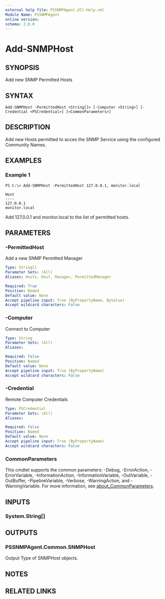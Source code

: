 ```yaml
---
external help file: PSSNMPAgent.dll-Help.xml
Module Name: PSSNMPAgent
online version:
schema: 2.0.0
---
```


# Add-SNMPHost

## SYNOPSIS
Add new SNMP Permitted Hosts

## SYNTAX

```
Add-SNMPHost -PermittedHost <String[]> [-Computer <String>] [-Credential <PSCredential>] [<CommonParameters>]
```

## DESCRIPTION
Add new Hosts permitted to acces the SNMP Service using the configured Community Names.

## EXAMPLES

### Example 1
```
PS C:\> Add-SNMPHost -PermittedHost 127.0.0.1, monitor.local

Host
----
127.0.0.1
monitor.local
```

Add 127.0.0.1 and monitor.local to the list of permitted hosts.

## PARAMETERS

### -PermittedHost
Add a new SNMP Permitted Manager

```yaml
Type: String[]
Parameter Sets: (All)
Aliases: Hosts, Host, Manager, PermittedManager

Required: True
Position: Named
Default value: None
Accept pipeline input: True (ByPropertyName, ByValue)
Accept wildcard characters: False
```

### -Computer
Connect to Computer

```yaml
Type: String
Parameter Sets: (All)
Aliases:

Required: False
Position: Named
Default value: None
Accept pipeline input: True (ByPropertyName)
Accept wildcard characters: False
```

### -Credential
Remote Computer Credentials

```yaml
Type: PSCredential
Parameter Sets: (All)
Aliases:

Required: False
Position: Named
Default value: None
Accept pipeline input: True (ByPropertyName)
Accept wildcard characters: False
```

### CommonParameters
This cmdlet supports the common parameters: -Debug, -ErrorAction, -ErrorVariable, -InformationAction, -InformationVariable, -OutVariable, -OutBuffer, -PipelineVariable, -Verbose, -WarningAction, and -WarningVariable. For more information, see [about_CommonParameters](http://go.microsoft.com/fwlink/?LinkID=113216).

## INPUTS

### System.String[]
## OUTPUTS

### PSSNMPAgent.Common.SNMPHost
Output Type of SNMPHost objects.

## NOTES

## RELATED LINKS
